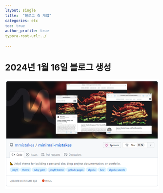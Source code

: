 ```yaml
---
layout: single
title:  "블로그 축 개업"
categories: etc
toc: true
author_profile: true
typora-root-url:../

---
```


# 2024년 1월 16일 블로그 생성
> 

![minimal_mistakes](/assets/images/2024-01-16-first-post/minimal_mistakes-1709200476431-6.png)
